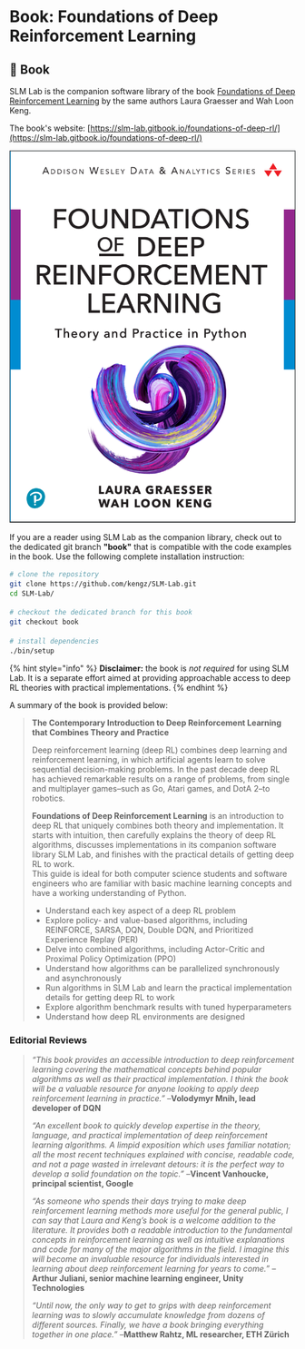 # Book: Foundations of Deep Reinforcement Learning

## 📖 Book

SLM Lab is the companion software library of the book [Foundations of Deep Reinforcement Learning](https://www.amazon.com/dp/0135172381) by the same authors Laura Graesser and Wah Loon Keng.

The book's website: [https://slm-lab.gitbook.io/foundations-of-deep-rl/](https://slm-lab.gitbook.io/foundations-of-deep-rl/)

![](../.gitbook/assets/book-cover-outline.png)

If you are a reader using SLM Lab as the companion library, check out to the dedicated git branch **"book"** that is compatible with the code examples in the book. Use the following complete installation instruction:

```bash
# clone the repository
git clone https://github.com/kengz/SLM-Lab.git
cd SLM-Lab/

# checkout the dedicated branch for this book
git checkout book

# install dependencies
./bin/setup
```

{% hint style="info" %}
**Disclaimer:** the book is _not required_ for using SLM Lab. It is a separate effort aimed at providing approachable access to deep RL theories with practical implementations.
{% endhint %}

A summary of the book is provided below:

> **The Contemporary Introduction to Deep Reinforcement Learning that Combines Theory and Practice**  
>   
> Deep reinforcement learning \(deep RL\) combines deep learning and reinforcement learning, in which artificial agents learn to solve sequential decision-making problems. In the past decade deep RL has achieved remarkable results on a range of problems, from single and multiplayer games–such as Go, Atari games, and DotA 2–to robotics.  
>   
> **Foundations of Deep Reinforcement Learning** is an introduction to deep RL that uniquely combines both theory and implementation. It starts with intuition, then carefully explains the theory of deep RL algorithms, discusses implementations in its companion software library SLM Lab, and finishes with the practical details of getting deep RL to work.  
> This guide is ideal for both computer science students and software engineers who are familiar with basic machine learning concepts and have a working understanding of Python.
>
> * Understand each key aspect of a deep RL problem
> * Explore policy- and value-based algorithms, including REINFORCE, SARSA, DQN, Double DQN, and Prioritized Experience Replay \(PER\)
> * Delve into combined algorithms, including Actor-Critic and Proximal Policy Optimization \(PPO\)
> * Understand how algorithms can be parallelized synchronously and asynchronously
> * Run algorithms in SLM Lab and learn the practical implementation details for getting deep RL to work
> * Explore algorithm benchmark results with tuned hyperparameters
> * Understand how deep RL environments are designed

### Editorial Reviews

> _“This book provides an accessible introduction to deep reinforcement learning covering the mathematical concepts behind popular algorithms as well as their practical implementation. I think the book will be a valuable resource for anyone looking to apply deep reinforcement learning in practice.”_        –**Volodymyr Mnih, lead developer of DQN**
>
> _“An excellent book to quickly develop expertise in the theory, language, and practical implementation of deep reinforcement learning algorithms. A limpid exposition which uses familiar notation; all the most recent techniques explained with concise, readable code, and not a page wasted in irrelevant detours: it is the perfect way to develop a solid foundation on the topic.”_        –**Vincent Vanhoucke, principal scientist, Google**
>
> _“As someone who spends their days trying to make deep reinforcement learning methods more useful for the general public, I can say that Laura and Keng’s book is a welcome addition to the literature. It provides both a readable introduction to the fundamental concepts in reinforcement learning as well as intuitive explanations and code for many of the major algorithms in the field. I imagine this will become an invaluable resource for individuals interested in learning about deep reinforcement learning for years to come.”_        –**Arthur Juliani, senior machine learning engineer, Unity Technologies**
>
> _“Until now, the only way to get to grips with deep reinforcement learning was to slowly accumulate knowledge from dozens of different sources. Finally, we have a book bringing everything together in one place.”_        –**Matthew Rahtz, ML researcher, ETH Zürich**

